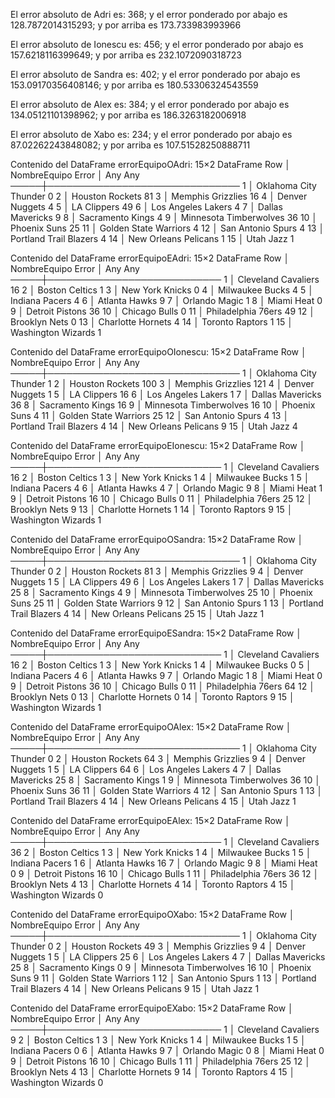 El error absoluto de Adri es: 368; y el error ponderado por abajo es 128.7872014315293; y por arriba es 173.733983993966 

El error absoluto de Ionescu es: 456; y el error ponderado por abajo es 157.6218116399649; y por arriba es 232.1072090318723 

El error absoluto de Sandra es: 402; y el error ponderado por abajo es 153.09170356408146; y por arriba es 180.53306324543559 

El error absoluto de Alex es: 384; y el error ponderado por abajo es 134.05121101398962; y por arriba es 186.3263182006918 

El error absoluto de Xabo es: 234; y el error ponderado por abajo es 87.02262243848082; y por arriba es 107.51528250888711 

Contenido del DataFrame errorEquipoOAdri:
15×2 DataFrame
 Row │ NombreEquipo            Error
     │ Any                     Any
─────┼───────────────────────────────
   1 │ Oklahoma City Thunder   0
   2 │ Houston Rockets         81
   3 │ Memphis Grizzlies       16
   4 │ Denver Nuggets          4
   5 │ LA Clippers             49
   6 │ Los Angeles Lakers      4
   7 │ Dallas Mavericks        9
   8 │ Sacramento Kings        4
   9 │ Minnesota Timberwolves  36
  10 │ Phoenix Suns            25
  11 │ Golden State Warriors   4
  12 │ San Antonio Spurs       4
  13 │ Portland Trail Blazers  4
  14 │ New Orleans Pelicans    1
  15 │ Utah Jazz               1

Contenido del DataFrame errorEquipoEAdri:
15×2 DataFrame
 Row │ NombreEquipo         Error
     │ Any                  Any
─────┼────────────────────────────
   1 │ Cleveland Cavaliers  16
   2 │ Boston Celtics       1
   3 │ New York Knicks      0
   4 │ Milwaukee Bucks      4
   5 │ Indiana Pacers       4
   6 │ Atlanta Hawks        9
   7 │ Orlando Magic        1
   8 │ Miami Heat           0
   9 │ Detroit Pistons      36
  10 │ Chicago Bulls        0
  11 │ Philadelphia 76ers   49
  12 │ Brooklyn Nets        0
  13 │ Charlotte Hornets    4
  14 │ Toronto Raptors      1
  15 │ Washington Wizards   1

Contenido del DataFrame errorEquipoOIonescu:
15×2 DataFrame
 Row │ NombreEquipo            Error
     │ Any                     Any
─────┼───────────────────────────────
   1 │ Oklahoma City Thunder   1
   2 │ Houston Rockets         100
   3 │ Memphis Grizzlies       121
   4 │ Denver Nuggets          1
   5 │ LA Clippers             16
   6 │ Los Angeles Lakers      1
   7 │ Dallas Mavericks        36
   8 │ Sacramento Kings        16
   9 │ Minnesota Timberwolves  16
  10 │ Phoenix Suns            4
  11 │ Golden State Warriors   25
  12 │ San Antonio Spurs       4
  13 │ Portland Trail Blazers  4
  14 │ New Orleans Pelicans    9
  15 │ Utah Jazz               4

Contenido del DataFrame errorEquipoEIonescu:
15×2 DataFrame
 Row │ NombreEquipo         Error
     │ Any                  Any
─────┼────────────────────────────
   1 │ Cleveland Cavaliers  16
   2 │ Boston Celtics       1
   3 │ New York Knicks      1
   4 │ Milwaukee Bucks      1
   5 │ Indiana Pacers       4
   6 │ Atlanta Hawks        4
   7 │ Orlando Magic        9
   8 │ Miami Heat           1
   9 │ Detroit Pistons      16
  10 │ Chicago Bulls        0
  11 │ Philadelphia 76ers   25
  12 │ Brooklyn Nets        9
  13 │ Charlotte Hornets    1
  14 │ Toronto Raptors      9
  15 │ Washington Wizards   1

Contenido del DataFrame errorEquipoOSandra:
15×2 DataFrame
 Row │ NombreEquipo            Error
     │ Any                     Any
─────┼───────────────────────────────
   1 │ Oklahoma City Thunder   0
   2 │ Houston Rockets         81
   3 │ Memphis Grizzlies       9
   4 │ Denver Nuggets          1
   5 │ LA Clippers             49
   6 │ Los Angeles Lakers      1
   7 │ Dallas Mavericks        25
   8 │ Sacramento Kings        4
   9 │ Minnesota Timberwolves  25
  10 │ Phoenix Suns            25
  11 │ Golden State Warriors   9
  12 │ San Antonio Spurs       1
  13 │ Portland Trail Blazers  4
  14 │ New Orleans Pelicans    25
  15 │ Utah Jazz               1

Contenido del DataFrame errorEquipoESandra:
15×2 DataFrame
 Row │ NombreEquipo         Error
     │ Any                  Any
─────┼────────────────────────────
   1 │ Cleveland Cavaliers  16
   2 │ Boston Celtics       1
   3 │ New York Knicks      1
   4 │ Milwaukee Bucks      0
   5 │ Indiana Pacers       4
   6 │ Atlanta Hawks        9
   7 │ Orlando Magic        1
   8 │ Miami Heat           0
   9 │ Detroit Pistons      36
  10 │ Chicago Bulls        0
  11 │ Philadelphia 76ers   64
  12 │ Brooklyn Nets        0
  13 │ Charlotte Hornets    0
  14 │ Toronto Raptors      9
  15 │ Washington Wizards   1

Contenido del DataFrame errorEquipoOAlex:
15×2 DataFrame
 Row │ NombreEquipo            Error
     │ Any                     Any
─────┼───────────────────────────────
   1 │ Oklahoma City Thunder   0
   2 │ Houston Rockets         64
   3 │ Memphis Grizzlies       9
   4 │ Denver Nuggets          1
   5 │ LA Clippers             64
   6 │ Los Angeles Lakers      4
   7 │ Dallas Mavericks        25
   8 │ Sacramento Kings        1
   9 │ Minnesota Timberwolves  36
  10 │ Phoenix Suns            36
  11 │ Golden State Warriors   4
  12 │ San Antonio Spurs       1
  13 │ Portland Trail Blazers  4
  14 │ New Orleans Pelicans    4
  15 │ Utah Jazz               1

Contenido del DataFrame errorEquipoEAlex:
15×2 DataFrame
 Row │ NombreEquipo         Error
     │ Any                  Any
─────┼────────────────────────────
   1 │ Cleveland Cavaliers  36
   2 │ Boston Celtics       1
   3 │ New York Knicks      1
   4 │ Milwaukee Bucks      1
   5 │ Indiana Pacers       1
   6 │ Atlanta Hawks        16
   7 │ Orlando Magic        9
   8 │ Miami Heat           0
   9 │ Detroit Pistons      16
  10 │ Chicago Bulls        1
  11 │ Philadelphia 76ers   36
  12 │ Brooklyn Nets        4
  13 │ Charlotte Hornets    4
  14 │ Toronto Raptors      4
  15 │ Washington Wizards   0

Contenido del DataFrame errorEquipoOXabo:
15×2 DataFrame
 Row │ NombreEquipo            Error
     │ Any                     Any
─────┼───────────────────────────────
   1 │ Oklahoma City Thunder   0
   2 │ Houston Rockets         49
   3 │ Memphis Grizzlies       9
   4 │ Denver Nuggets          1
   5 │ LA Clippers             25
   6 │ Los Angeles Lakers      4
   7 │ Dallas Mavericks        25
   8 │ Sacramento Kings        0
   9 │ Minnesota Timberwolves  16
  10 │ Phoenix Suns            9
  11 │ Golden State Warriors   1
  12 │ San Antonio Spurs       1
  13 │ Portland Trail Blazers  4
  14 │ New Orleans Pelicans    9
  15 │ Utah Jazz               1

Contenido del DataFrame errorEquipoEXabo:
15×2 DataFrame
 Row │ NombreEquipo         Error
     │ Any                  Any
─────┼────────────────────────────
   1 │ Cleveland Cavaliers  9
   2 │ Boston Celtics       1
   3 │ New York Knicks      1
   4 │ Milwaukee Bucks      1
   5 │ Indiana Pacers       0
   6 │ Atlanta Hawks        9
   7 │ Orlando Magic        0
   8 │ Miami Heat           0
   9 │ Detroit Pistons      16
  10 │ Chicago Bulls        1
  11 │ Philadelphia 76ers   25
  12 │ Brooklyn Nets        4
  13 │ Charlotte Hornets    9
  14 │ Toronto Raptors      4
  15 │ Washington Wizards   0

